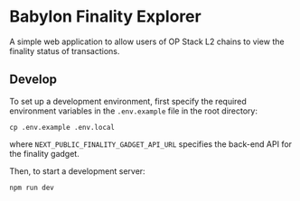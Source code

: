 # Babylon Finality Explorer

A simple web application to allow users of OP Stack L2 chains to view the finality status of transactions.

## Develop

To set up a development environment, first specify the required environment
variables in the `.env.example` file in the root directory:

```
cp .env.example .env.local
```

where `NEXT_PUBLIC_FINALITY_GADGET_API_URL` specifies the back-end API for the finality gadget.

Then, to start a development server:

```bash
npm run dev
```